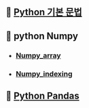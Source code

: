 

## 📕 [Python 기본 문법](https://github.com/lold2424/school_study/tree/main/Python/2-1/Basic_grammar)

## 📘 python Numpy

+ ### [Numpy_array](https://github.com/lold2424/school_study/blob/main/Python/2-1/Numpy/Numpy_array.ipynb)

+ ### [Numpy_indexing](https://github.com/lold2424/school_study/blob/main/Python/2-1/Numpy/Numpy_indexing.ipynb)

## 📙 [Python Pandas](https://github.com/lold2424/school_study/tree/main/Python/2-1/Pandas)
